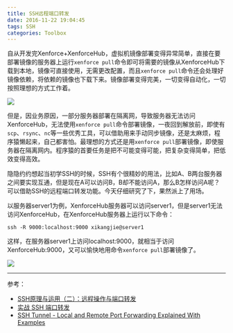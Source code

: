 ```yaml
---
title: SSH远程端口转发
date: 2016-11-22 19:04:45
tags: SSH
categories: Toolbox
---
```


自从开发完Xenforce+XenforceHub，虚拟机镜像部署变得异常简单，直接在要部署镜像的服务器上运行`xenforce pull`命令即可将需要的镜像从XenforceHub下载到本地，镜像可直接使用，无需更改配置，而且`xenforce pull`命令还会处理好镜像依赖，将依赖的镜像也下载下来。镜像部署变得完美，一切变得自动化，一切按照理想的方式工作着。

<!-- more -->

![](http://7xtc3e.com1.z0.glb.clouddn.com/ssh-remote-port-forwarding/pull.png)

但是，因业务原因，一部分服务器部署在隔离网，导致服务器无法访问XenforceHub，无法使用`xenforce pull`命令部署镜像，一夜回到解放前，即使有`scp`、`rsync`、`nc`等一些优秀工具，可以借助用来手动同步镜像，还是太麻烦，程序猿懒起来，自己都害怕。最理想的方式还是用`xenforce pull`部署镜像，即使服务器在隔离网内。程序猿的首要任务是把不可能变得可能，把复杂变得简单，把低效变得高效。

隐隐约约想起当初学SSH的时候，SSH有个很精妙的用法，比如A、B两台服务器之间要实现互通，但是现在A可以访问B，B却不能访问A，那么B怎样访问A呢？可以借助SSH的远程端口转发功能。今天仔细研究了下，果然派上了用场。

以服务器server1为例，XenforceHub服务器可以访问server1，但是server1无法访问XenforceHub，在XenforceHub服务器上运行以下命令：

```
ssh -R 9000:localhost:9000 xikangjie@server1
```

这样，在服务器server1上访问localhost:9000，就相当于访问XenforceHub:9000，又可以愉快地用命令`xenforce pull`部署镜像了。

![](http://7xtc3e.com1.z0.glb.clouddn.com/ssh-remote-port-forwarding/pull2.gif)

---

参考：

- [SSH原理与运用（二）：远程操作与端口转发](http://www.ruanyifeng.com/blog/2011/12/ssh_port_forwarding.html)
- [实战 SSH 端口转发](http://www.ibm.com/developerworks/cn/linux/l-cn-sshforward/)
- [SSH Tunnel - Local and Remote Port Forwarding Explained With Examples](http://blog.trackets.com/2014/05/17/ssh-tunnel-local-and-remote-port-forwarding-explained-with-examples.html)
